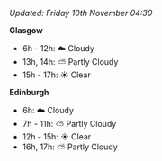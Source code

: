*Updated: Friday 10th November 04:30*

**Glasgow**

* 6h - 12h: :cloud: Cloudy
* 13h, 14h: :partly_sunny: Partly Cloudy
* 15h - 17h: :sunny: Clear

**Edinburgh**

* 6h: :cloud: Cloudy
* 7h - 11h: :partly_sunny: Partly Cloudy
* 12h - 15h: :sunny: Clear
* 16h, 17h: :partly_sunny: Partly Cloudy
